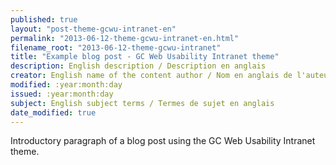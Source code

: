 ```yaml
---
published: true
layout: "post-theme-gcwu-intranet-en"
permalink: "2013-06-12-theme-gcwu-intranet-en.html"
filename_root: "2013-06-12-theme-gcwu-intranet"
title: "Example blog post - GC Web Usability Intranet theme"
description: English description / Description en anglais
creator: English name of the content author / Nom en anglais de l'auteur du contenu
modified: :year:month:day
issued: :year:month:day
subject: English subject terms / Termes de sujet en anglais
date_modified: true
---
```


Introductory paragraph of a blog post using the GC Web Usability Intranet theme.
